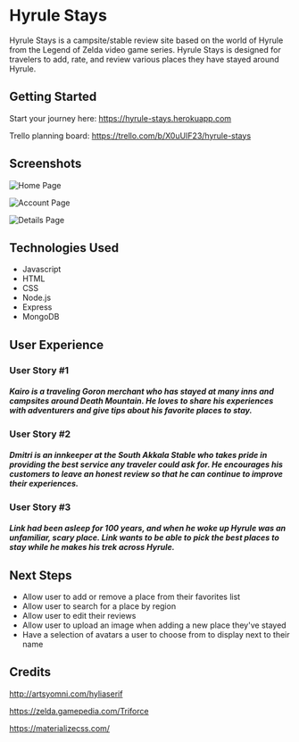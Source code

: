 # Hyrule Stays
Hyrule Stays is a campsite/stable review site based on the world of Hyrule from the Legend of Zelda video game series.  Hyrule Stays is designed for travelers to add, rate, and review various places they have stayed around Hyrule.

## Getting Started

Start your journey here: 
https://hyrule-stays.herokuapp.com

Trello planning board:
https://trello.com/b/X0uUIF23/hyrule-stays

## Screenshots

![Home Page](https://i.imgur.com/oRbKIIO.png)

![Account Page](https://i.imgur.com/vfJdqum.png)

![Details Page](https://i.imgur.com/POao3kV.png)

## Technologies Used
- Javascript
- HTML
- CSS
- Node.js
- Express
- MongoDB

## User Experience

### User Story #1
##### Kairo is a traveling Goron merchant who has stayed at many inns and campsites around Death Mountain.  He loves to share his experiences with adventurers and give tips about his favorite places to stay.

### User Story #2
##### Dmitri is an innkeeper at the South Akkala Stable who takes pride in providing the best service any traveler could ask for. He encourages his customers to leave an honest review so that he can continue to improve their experiences.

### User Story #3
##### Link had been asleep for 100 years, and when he woke up Hyrule was an unfamiliar, scary place.  Link wants to be able to pick the best places to stay while he makes his trek across Hyrule.

## Next Steps
- Allow user to add or remove a place from their favorites list
- Allow user to search for a place by region
- Allow user to edit their reviews
- Allow user to upload an image when adding a new place they've stayed
- Have a selection of avatars a user to choose from to display next to their name

## Credits

http://artsyomni.com/hyliaserif

https://zelda.gamepedia.com/Triforce

https://materializecss.com/